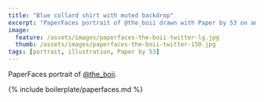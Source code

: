 ```yaml
---
title: "Blue collard shirt with muted backdrop"
excerpt: "PaperFaces portrait of @the_boii drawn with Paper by 53 on an iPad."
image: 
  feature: /assets/images/paperfaces-the-boii-twitter-lg.jpg
  thumb: /assets/images/paperfaces-the-boii-twitter-150.jpg
tags: [portrait, illustration, Paper by 53]
---
```


PaperFaces portrait of [@the_boii](http://twitter.com/the_boii).

{% include boilerplate/paperfaces.md %}